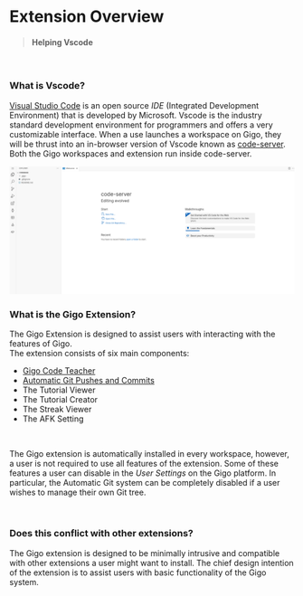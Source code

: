 # Extension Overview
>#### Helping Vscode

</br>

### **What is Vscode?**

[Visual Studio Code](https://code.visualstudio.com/) is an open source *IDE* (Integrated Development Environment) that is developed by Microsoft. Vscode is the industry standard development environment for programmers and offers a very customizable interface. When a use launches a workspace on Gigo, they will be thrust into an in-browser version of Vscode known as [code-server](https://github.com/coder/code-server). Both the Gigo workspaces and extension run inside code-server.

![extension_overview.png](extension_overview.png)

### **What is the Gigo Extension?**
The Gigo Extension is designed to assist users with interacting with the features of Gigo.  
The extension consists of six main components:
- [Gigo Code Teacher](code_teacher/extension_code_teacher_2.md)
- [Automatic Git Pushes and Commits](automatic_git/extension_automatic_git_3.md)
- The Tutorial Viewer
- The Tutorial Creator
- The Streak Viewer
- The AFK Setting

</br>

The Gigo extension is automatically installed in every workspace, however, a user is not required to use all features of the extension. Some of these features a user can disable in the *User Settings* on the Gigo platform. In particular, the Automatic Git system can be completely disabled if a user wishes to manage their own Git tree.


</br>

### **Does this conflict with other extensions?**

The Gigo extension is designed to be minimally intrusive and compatible with other extensions a user might want to install. The chief design intention of the extension is to assist users with basic functionality of the Gigo system.


